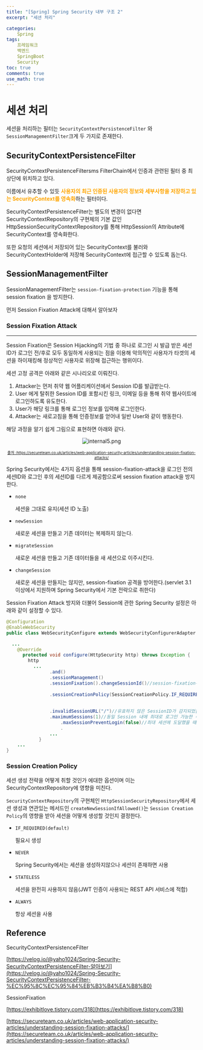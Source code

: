 ```yaml
---
title: "[Spring] Spring Security 내부 구조 2"
excerpt: "세션 처리"

categories:
    Spring
tags:
    프레임워크
    백엔드
    SpringBoot
    Security
toc: true
comments: true
use_math: true
---  
```

<style type = 'text/css'>
    .o{
    font-weight: bold;
    color:orange;
    }
</style>

# 세션 처리

세션을 처리하는 필터는 `SecurityContextPersistenceFilter` 와 `SessionManagementFilter`크게 두 가지로 존재한다.

## SecurityContextPersistenceFilter

SecurityContextPersistenceFiltersms FilterChain에서 인증과 관련된 필터 중 최상단에 위치하고 있다.

이름에서 유추할 수 있듯 <span class = "o">사용자의 최근 인증된 사용자의 정보와 세부사항을 저장하고 있는 SecurityContext를 영속화</span>하는 필터이다.

SecurityContextPersistenceFilter는 별도의 변경이 없다면 SecurityContextRepository의 구현체의 기본 값인 HttpSessionSecurityContextRepository를 통해 HttpSession의 Attribute에 SecurityContext를 영속화한다.

또한 요청의 세션에서 저장되어 있는 SecurityContext를 불러와 SecurityContextHolder에 저장해 SecurityContext에 접근할 수 있도록 돕는다.

## SessionManagementFilter

SessionManagementFilter는 `session-fixation-protection` 기능을 통해 session fixation 을 방지한다.

먼저 Session Fixation Attack에 대해서 알아보자

### Session Fixation Attack

---

Session Fixation은 Session Hijacking의 기법 중 하나로 로그인 시 발급 받은 세션 ID가 로그인 전/후로 모두 동일하게 사용되는 점을 이용해 악의적인 사용자가 타겟의 세션을 하이재킹해 정상적인 사용자로 위장해 접근하는 행위이다.

세션 고정 공격은 아래와 같은 시나리오로 이뤄진다.

1. Attacker는 먼저 취약 웹 어플리케이션에서 Session ID를 발급받는다.
2. User 에게 탈취한 Session ID를 포함시킨 링크, 이메일 등을 통해 취약 웹사이트에 로그인하도록 유도한다.
3. User가 해당 링크를 통해 로그인 정보를 입력해 로그인한다.
4. Attacker는 새로고침을 통해 인증정보를 얻어내 일반 User와 같이 행동한다.

해당 과정을 알기 쉽게 그림으로 표현하면 아래와 같다.

<p align = "center"><img style = "width : auto; height : auto;" alt = "internal5.png" src = "../../assets/images/spring/internal5.png"></p> 
<p align =  "center" style = "font-size : 10px">
<a href = "https://secureteam.co.uk/articles/web-application-security-articles/understanding-session-fixation-attacks/">
출처 :https://secureteam.co.uk/articles/web-application-security-articles/understanding-session-fixation-attacks/ 
</a>
</p>

Spring Security에서는 4가지 옵션을 통해 session-fixation-attack을 로그인 전의 세션ID와 로그인 후의 세션ID를 다르게 제공함으로써 session fixation attack을 방지한다.

- `none`
    
    세션을 그대로 유지(세션 ID 노출)
    
- `newSession`
    
    새로운 세션을 만들고 기존 데이터는 복제하지 않는다.
    
- `migrateSession`
    
    새로운 세션을 만들고 기존 데이터들을 새 세션으로 이주시킨다.
    
- `changeSession`
    
    새로운 세션을 만들지는 않지만, session-fixation 공격을 방어한다.(servlet 3.1 이상에서 지원하며 Spring Security에서 기본 전략으로 취한다)
    

Session Fixation Attack 방지와 더불어 Session에 관한 Spring Security 설정은 아래와 같이 설정할 수 있다.

```java
@Configuration
@EnableWebSecurity
public class WebSecurityConfigure extends WebSecurityConfigurerAdapter {

  ...
	@Override
	  protected void configure(HttpSecurity http) throws Exception {
	    http
	      ...
				.and()
				.sessionManagement()
				.sessionFixation().changeSessionId()//session-fixation-protection의 
																						//전략으로 changeSession을 차용
				.sessionCreationPolicy(SessionCreationPolicy.IF_REQUIRED)
																						//session Creation Policy의
																						//전략으로 IF_REQUIRED를 차용
				.invalidSessionURL("/")//유효하지 않은 SessionID가 감지되었을 때 이동시킬 URL
				.maximumSessions(1)//동일 Session 내에 최대로 로그인 가능한 수
					.maxSessionPreventLogin(false)//최대 세션에 도달했을 때 로그인을 허용할지 여부
					.
				...
			}
	...
}
```

### Session Creation Policy

세션 생성 전략을 어떻게 취할 것인가 에대한 옵션이며 이는 SecurityContextRepository에 영향을 미친다. 

`SecurityContextRepository`의 구현체인 `HttpSessionSecurityRepository`에서 세션 생성과 연관있는 메서드인 `createNewSessionIfAllowed()`는 `Session Creation Policy`의 영향을 받아 세션을 어떻게 생성할 것인지 결정한다.

- `IF_REQUIRED(default)`
    
    필요시 생성
    
- `NEVER`
    
    Spring Security에서는 세션을 생성하지않으나 세션이 존재하면 사용
    
- `STATELESS`
    
    세션을 완전히 사용하지 않음(JWT 인증이 사용되는 REST API 서비스에 적합)
    
- `ALWAYS`
    
    항상 세션을 사용
    

## Reference


SecurityContextPersistenceFilter

[https://velog.io/@yaho1024/Spring-Security-SecurityContextPersistenceFilter-알아보기](https://velog.io/@yaho1024/Spring-Security-SecurityContextPersistenceFilter-%EC%95%8C%EC%95%84%EB%B3%B4%EA%B8%B0)

SessionFixation

[https://exhibitlove.tistory.com/318](https://exhibitlove.tistory.com/318)

[https://secureteam.co.uk/articles/web-application-security-articles/understanding-session-fixation-attacks/](https://secureteam.co.uk/articles/web-application-security-articles/understanding-session-fixation-attacks/)